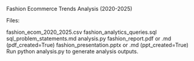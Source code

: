 Fashion Ecommerce Trends Analysis (2020-2025)

Files:

fashion_ecom_2020_2025.csv
fashion_analytics_queries.sql
sql_problem_statements.md
analysis.py
fashion_report.pdf or .md (pdf_created=True)
fashion_presentation.pptx or .md (ppt_created=True)
Run python analysis.py to generate analysis outputs.
